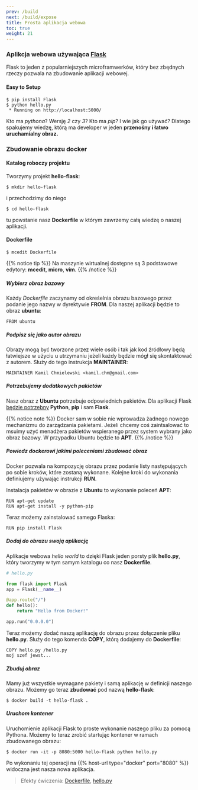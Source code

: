 ```yaml
---
prev: /build
next: /build/expose
title: Prosta aplikacja webowa
toc: true
weight: 21
---
```


### Aplikcja webowa używająca [Flask](http://flask.pocoo.org/)

Flask to jeden z popularniejszych microframwerków, który bez zbędnych rzeczy
pozwala na zbudowanie aplikacji webowej.

<a id="easy-setup"></a>
#### Easy to Setup 

```
$ pip install Flask
$ python hello.py
 * Running on http://localhost:5000/
```

Kto ma *pythona*? Wersję *2* czy *3*? Kto ma *pip*? I wie jak go używać?
Dlatego spakujemy wiedzę, którą ma developer w jeden **przenośny i łatwo uruchamialny
obraz.**

### Zbudowanie obrazu docker

#### Katalog roboczy projektu

Tworzymy projekt **hello-flask**:

```
$ mkdir hello-flask
```

i przechodzimy do niego

```
$ cd hello-flask
```

tu powstanie nasz **Dockerfile** w którym zawrzemy całą wiedzę o naszej aplikacji.

#### Dockerfile

```
$ mcedit Dockerfile
```

{{% notice tip %}}
Na maszynie wirtualnej dostępne są 3 podstawowe edytory: **mcedit**, **micro**, **vim**.
{{% /notice %}}

##### Wybierz obraz bazowy

Każdy *Dockerfile* zaczynamy od okreśelnia obrazu bazowego przez podanie jego nazwy
w dyrektywie **FROM**. Dla naszej aplikacji będzie to obraz **ubuntu**:
```
FROM ubuntu
```

##### Podpisz się jako autor obrazu

Obrazy mogą być tworzone przez wiele osób i tak jak kod źródłowy będą łatwiejsze
w użyciu u utrzymaniu jeżeli każdy będzie mógł się skontaktować z autorem. Służy do
tego instrukcja **MAINTAINER**:
```
MAINTAINER Kamil Chmielewski <kamil.chm@gmail.com>
```

##### Potrzebujemy dodatkowych pakietów

Nasz obraz z **Ubuntu** potrzebuje odpowiednich pakietów. Dla aplikacji
Flask [będzie potrzebny](#easy-setup) **Python**, **pip** i sam **Flask**.

{{% notice note %}}
Docker sam w sobie nie wprowadza żadnego nowego mechanizmu do zarządzania pakietami.
Jeżeli chcemy coś zaintsalować to msuimy użyć menadżera pakietów wspieranego
przez system wybrany jako obraz bazowy. W przypadku Ubuntu będzie to **APT**.
{{% /notice %}}

##### Powiedz dockerowi jakimi poleceniami zbudować obraz 

Docker pozwala na kompozycję obrazu przez podanie listy następujących po sobie kroków,
które zostaną wykonane. Kolejne kroki do wykonania definiujemy używając instrukcji
**RUN**.

Instalacja pakietów w obrazie z **Ubuntu** to wykonanie poleceń **APT**:
```
RUN apt-get update
RUN apt-get install -y python-pip
```

Teraz możemy zainstalować samego Flaska:
```
RUN pip install Flask
```

##### Dodaj do obrazu swoją aplikację

Aplikacje webowa *hello world* to dzięki Flask jeden porsty plik **hello.py**,
który tworzymy w tym samym katalogu co nasz **Dockerfile**.

```python
# hello.py

from flask import Flask
app = Flask(__name__)

@app.route("/")
def hello():
    return "Hello from Docker!"

app.run("0.0.0.0")
```

Teraz możemy dodać naszą aplikację do obrazu przez dołączenie pliku **hello.py**.
Służy do tego komenda **COPY**, którą dodajemy do **Dockerfile**:

```
COPY hello.py /hello.py
moj szef jewst...
```

##### Zbuduj obraz

Mamy już wszystkie wymagane pakiety i samą aplikację w definicji naszego obrazu.
Możemy go teraz **zbudować** pod nazwą **hello-flask**:

```
$ docker build -t hello-flask .
```

##### Uruchom kontener

Uruchomienie aplikacji Flask to proste wykonanie naszego pliku za pomocą Pythona.
Możemy to teraz zrobić startując kontener w ramach zbudowanego obrazu:

```
$ docker run -it -p 8080:5000 hello-flask python hello.py
```

Po wykonaniu tej operacji na {{% host-url type="docker" port="8080" %}} widoczna
jest nasza nowa aplikacja.

> Efekty ćwiczenia: [Dockerfile](/hello-flask/Dockerfile), [hello.py](/hello-flask/hello.py)
